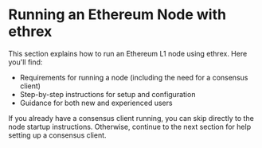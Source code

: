 # Running an Ethereum Node with ethrex

This section explains how to run an Ethereum L1 node using ethrex. Here you'll find:

- Requirements for running a node (including the need for a consensus client)
- Step-by-step instructions for setup and configuration
- Guidance for both new and experienced users

If you already have a consensus client running, you can skip directly to the node startup instructions. Otherwise, continue to the next section for help setting up a consensus client.

